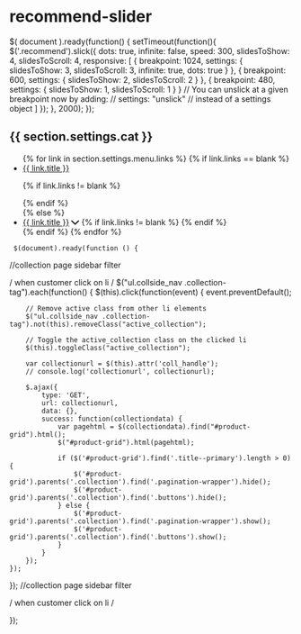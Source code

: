 # recommend-slider


$( document ).ready(function() {
 setTimeout(function(){ 
$('.recommend').slick({
  dots: true,
  infinite: false,
  speed: 300,
  slidesToShow: 4,
  slidesToScroll: 4,
  responsive: [
    {
      breakpoint: 1024,
      settings: {
        slidesToShow: 3,
        slidesToScroll: 3,
        infinite: true,
        dots: true
      }
    },
    {
      breakpoint: 600,
      settings: {
        slidesToShow: 2,
        slidesToScroll: 2
      }
    },
    {
      breakpoint: 480,
      settings: {
        slidesToShow: 1,
        slidesToScroll: 1
      }
    }
    // You can unslick at a given breakpoint now by adding:
    // settings: "unslick"
    // instead of a settings object
  ]
});
     }, 2000);
  });	








  
<div class="acnav">
  <h2 class="category_title_Sel"> {{ section.settings.cat }} </h2>
<ul class="acnav__list acnav__list--level1">
{% for link in section.settings.menu.links %}
{% if link.links == blank %}
<li class="has-children">
  <a class="toggles new-sub"  href="{{ link.url }}">{{ link.title }}</a>
  
{% if link.links != blank %}
  <ul class="acnav__list acnav__list--level2">
    {% for child_link in link.links %}  
    <li class="">      
<a class="acnav__link acnav__link--level2" href="{{ child_link.url }}">{{ child_link.title }}</a>
    {% if child_link.links != blank %}
     <ul class="acnav__list acnav__list--level3">
      {% for grandchild_link in child_link.links %}  
        <li><a class="acnav__link acnav__link--level3" href= "{{ grandchild_link.url }}">{{ grandchild_link.title }}</a></li>
      {% endfor %}
      </ul>
    {% endif %}   
       
    </li>
    {% endfor %}
  </ul> 
{% endif %} 
</li>
  {% else %}
  <li class="has-children">
  <a class="toggles new-sub"  href="{{ link.url }}">{{ link.title }}</a>
  <span class="acnav__label"><svg width="14" height="9" viewBox="0 0 14 9" fill="none" xmlns="http://www.w3.org/2000/svg">
<path d="M13.9999 1.46459C14.0004 1.63536 13.9675 1.80409 13.9034 1.95838C13.8394 2.11267 13.746 2.2486 13.63 2.35618L7.63053 7.87717C7.45162 8.0453 7.22719 8.13721 6.99559 8.13721C6.76399 8.13721 6.53957 8.0453 6.36065 7.87717L0.361218 2.16186C0.157021 1.96784 0.0286086 1.68903 0.00423118 1.38678C-0.0201462 1.08452 0.061508 0.783573 0.231231 0.55014C0.400953 0.316708 0.644841 0.169911 0.909243 0.142044C1.17364 0.114176 1.4369 0.207521 1.6411 0.401542L7.00059 5.51103L12.3601 0.573002C12.5069 0.433225 12.6856 0.344435 12.8751 0.31714C13.0646 0.289844 13.257 0.325184 13.4296 0.418979C13.6021 0.512774 13.7475 0.661098 13.8485 0.8464C13.9496 1.0317 14.0022 1.24623 13.9999 1.46459Z" fill="#1C1C1C"/>
</svg>
</span>
{% if link.links != blank %}
  <ul class="acnav__list acnav__list--level2">
    {% for child_link in link.links %}  
    <li>
      
 <a class="acnav__link acnav__link--level2"href="{{ child_link.url }}">{{ child_link.title }}</a>
  </li>
    {% endfor %}
  </ul> 
{% endif %} 
</li>
  {% endif %}
{% endfor %}
</ul>
  
  </div>

<style>  
    .acnav__list--level2 {
    display: none;
  
    .is-open   {
      display: block;
    }
  }
  </style>

  <script>
    $( document ).ready(function() {
  $('.acnav__label').click(function () {
  
	var label = $(this);
	var parent = label.parent('.has-children');
	var list = label.siblings('.acnav__list');

	if ( parent.hasClass('is-open') ) {
    label.removeClass("icon-new");
		list.slideUp('200');
		parent.removeClass('is-open');
	}
	else {
     label.addClass("icon-new");
		list.slideDown('200');
		parent.addClass('is-open');
	}
});
      });
   </script>




     $(document).ready(function () {
//collection page sidebar filter 

/ when customer click on li / $("ul.collside_nav .collection-tag").each(function() {
    $(this).click(function(event) {
        event.preventDefault();
        
        // Remove active class from other li elements
        $("ul.collside_nav .collection-tag").not(this).removeClass("active_collection");
        
        // Toggle the active_collection class on the clicked li
        $(this).toggleClass("active_collection");

        var collectionurl = $(this).attr('coll_handle');
        // console.log('collectionurl', collectionurl);

        $.ajax({
            type: 'GET',
            url: collectionurl,
            data: {},
            success: function(collectiondata) {
                var pagehtml = $(collectiondata).find("#product-grid").html();
                $("#product-grid").html(pagehtml);

                if ($('#product-grid').find('.title--primary').length > 0) {
                    $('#product-grid').parents('.collection').find('.pagination-wrapper').hide();
                    $('#product-grid').parents('.collection').find('.buttons').hide();
                } else {
                    $('#product-grid').parents('.collection').find('.pagination-wrapper').show();
                    $('#product-grid').parents('.collection').find('.buttons').show();
                }
            }
        });
    });
});
//collection page sidebar filter 

/ when customer click on li / 
    
  });
